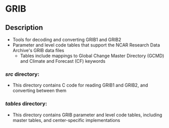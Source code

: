 # GRIB

## Description

- Tools for decoding and converting GRIB1 and GRIB2
- Parameter and level code tables that support the NCAR Research Data Archive's GRIB data files
  - Tables include mappings to Global Change Master Directory (GCMD) and Climate and Forecast (CF) keywords

### **_src_ directory:**

- This directory contains C code for reading GRIB1 and GRIB2, and converting between them

### **_tables_ directory:**

- This directory contains GRIB parameter and level code tables, including master tables, and center-specific implementations
